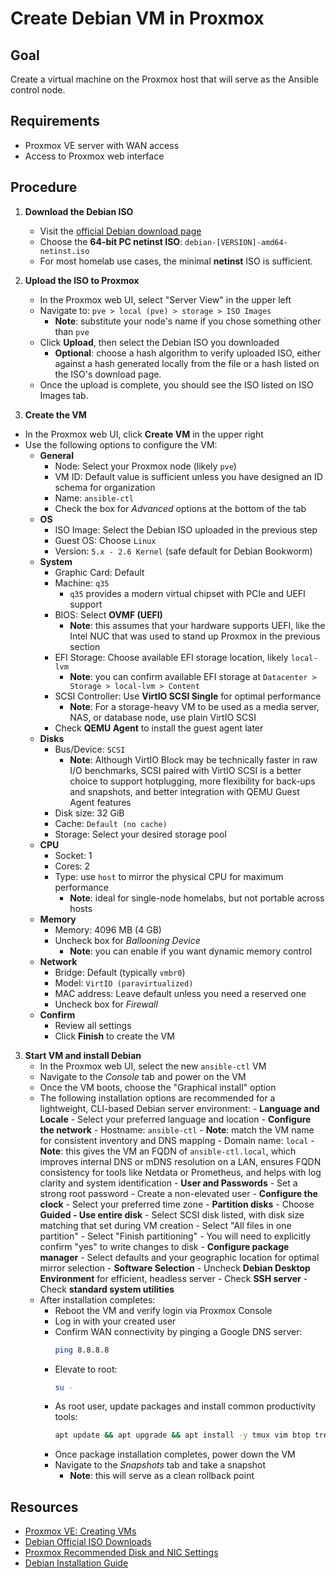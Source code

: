 # Create Debian VM in Proxmox

## Goal

Create a virtual machine on the Proxmox host that will serve as the Ansible control node.

## Requirements

- Proxmox VE server with WAN access
- Access to Proxmox web interface

## Procedure

1. **Download the Debian ISO**
   - Visit the [official Debian download page](https://www.debian.org/download)
   - Choose the **64-bit PC netinst ISO**: `debian-[VERSION]-amd64-netinst.iso`
   - For most homelab use cases, the minimal **netinst** ISO is sufficient.

2. **Upload the ISO to Proxmox**
   - In the Proxmox web UI, select "Server View" in the upper left
   - Navigate to: `pve > local (pve) > storage > ISO Images`
        - **Note**: substitute your node's name if you chose something other than `pve`
   - Click **Upload**, then select the Debian ISO you downloaded
        - **Optional**: choose a hash algorithm to verify uploaded ISO, either against a hash generated locally
          from the file or a hash listed on the ISO's download page.
   - Once the upload is complete, you should see the ISO listed on ISO Images tab.


3. **Create the VM**

- In the Proxmox web UI, click **Create VM** in the upper right
- Use the following options to configure the VM:
    - **General**
      - Node: Select your Proxmox node (likely `pve`)
      - VM ID: Default value is sufficient unless you have designed an ID schema for organization
      - Name: `ansible-ctl`
      - Check the box for *Advanced* options at the bottom of the tab
    - **OS**
      - ISO Image: Select the Debian ISO uploaded in the previous step
      - Guest OS: Choose `Linux`
      - Version: `5.x - 2.6 Kernel` (safe default for Debian Bookworm)
    - **System**
      - Graphic Card: Default
      - Machine: `q35`
        - `q35` provides a modern virtual chipset with PCIe and UEFI support
      - BIOS: Select **OVMF (UEFI)**
        - **Note**: this assumes that your hardware supports UEFI, like the Intel NUC that was used to stand up Proxmox
          in the previous section
      - EFI Storage: Choose available EFI storage location, likely `local-lvm`
        - **Note**: you can confirm available EFI storage at `Datacenter > Storage > local-lvm > Content`
      - SCSI Controller: Use **VirtIO SCSI Single** for optimal performance
        - **Note**: For a storage-heavy VM to be used as a media server, NAS, or database node, use plain VirtIO SCSI
      - Check **QEMU Agent** to install the guest agent later
    - **Disks**
      - Bus/Device: `SCSI`
        - **Note**: Although VirtIO Block may be technically faster in raw I/O benchmarks, SCSI paired with VirtIO SCSI
          is a better choice to support hotplugging, more flexibility for back-ups and snapshots, and better integration
          with QEMU Guest Agent features
      - Disk size: 32 GiB
      - Cache: `Default (no cache)`
      - Storage: Select your desired storage pool
    - **CPU**
      - Socket: 1
      - Cores: 2
      - Type: use `host` to mirror the physical CPU for maximum performance
        - **Note**: ideal for single-node homelabs, but not portable across hosts
    - **Memory**
      - Memory: 4096 MB (4 GB)
      - Uncheck box for *Ballooning Device*
        - **Note**: you can enable if you want dynamic memory control
    - **Network**
      - Bridge: Default (typically `vmbr0`)
      - Model: `VirtIO (paravirtualized)`
      - MAC address: Leave default unless you need a reserved one
      - Uncheck box for *Firewall*
    - **Confirm**
      - Review all settings
      - Click **Finish** to create the VM

3. **Start VM and install Debian**
    - In the Proxmox web UI, select the new `ansible-ctl` VM
    - Navigate to the *Console* tab and power on the VM
    - Once the VM boots, choose the "Graphical install" option
    - The following installation options are recommended for a lightweight, CLI-based Debian server environment:
          - **Language and Locale**
                - Select your preferred language and location
          - **Configure the network**
                - Hostname: `ansible-ctl`
                    - **Note**: match the VM name for consistent inventory and DNS mapping
                - Domain name: `local`
                    - **Note**: this gives the VM an FQDN of `ansible-ctl.local`, which improves internal DNS or mDNS
                      resolution on a LAN, ensures FQDN consistency for tools like Netdata or Prometheus, and helps with
                      log clarity and system identification
          - **User and Passwords**
            - Set a strong root password
            - Create a non-elevated user
          - **Configure the clock**
            - Select your preferred time zone
          - **Partition disks**
            - Choose **Guided - Use entire disk**
            - Select SCSI disk listed, with disk size matching that set during VM creation
            - Select "All files in one partition"
            - Select "Finish partitioning"
            - You will need to explicitly confirm "yes" to write changes to disk
          - **Configure package manager**
            - Select defaults and your geographic location for optimal mirror selection
          - **Software Selection**
            - Uncheck **Debian Desktop Environment** for efficient, headless server
            - Check **SSH server**
            - Check **standard system utilities**
    - After installation completes:
      - Reboot the VM and verify login via Proxmox Console
      - Log in with your created user
      - Confirm WAN connectivity by pinging a Google DNS server:
          ```bash
          ping 8.8.8.8
          ```
      - Elevate to root:
          ```bash
          su -
          ```
      - As root user, update packages and install common productivity tools:
          ```bash
          apt update && apt upgrade && apt install -y tmux vim btop tree
          ```
      - Once package installation completes, power down the VM
      - Navigate to the *Snapshots* tab and take a snapshot
        - **Note**: this will serve as a clean rollback point

## Resources

- [Proxmox VE: Creating VMs](https://pve.proxmox.com/wiki/Virtual_Machines)
- [Debian Official ISO Downloads](https://www.debian.org/distrib/)
- [Proxmox Recommended Disk and NIC Settings](https://pve.proxmox.com/wiki/Performance_Tweaks)
- [Debian Installation Guide](https://www.debian.org/releases/bookworm/amd64/index.en.html)

